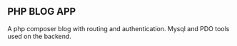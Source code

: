 PHP BLOG APP
---

A php composer blog with routing and authentication.
Mysql and PDO tools used on the backend.